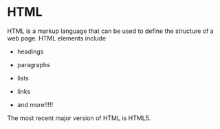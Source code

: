 # HTML

HTML is a markup language that can be used to define the structure of a web page. HTML elements include

* headings
* paragraphs
* lists
* links
* and more!!!!!

The most recent major version of HTML is HTML5.